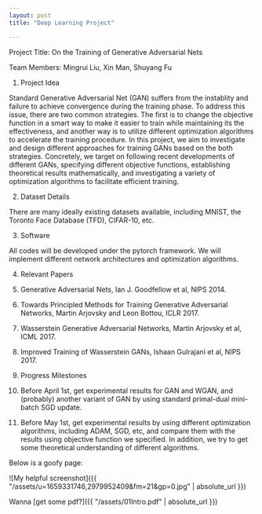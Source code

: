 ```yaml
---
layout: post
title: "Deep Learning Project"

---
```


Project Title: On the Training of Generative Adversarial Nets

Team Members: Mingrui Liu, Xin Man, Shuyang Fu

1. Project Idea

Standard Generative Adversarial Net (GAN) suffers from the instablity and failure to achieve convergence during the training phase. To address this issue, there are two common strategies. The first is to change the objective function in a smart way to make it easier to train while maintaining its the effectiveness, and another way is to utilize different optimization algorithms to accelerate the training procedure. In this project, we aim to investigate and design different approaches for training GANs based on the both strategies. Concretely, we target on following recent developments of different GANs, specifying different objective functions, establishing theoretical results mathematically, and investigating a variety of optimization algorithms to facilitate efficient training. 

2. Dataset Details

There are many ideally existing datasets available, including MNIST, the Toronto Face Database (TFD), CIFAR-10, etc. 

3. Software

All codes will be developed under the pytorch framework. We will implement different network architectures and optimization algorithms. 

4. Relevant Papers

1. Generative Adversarial Nets, Ian J. Goodfellow et al, NIPS 2014.
2. Towards Principled Methods for Training Generative Adversarial Networks, Martin Arjovsky and Leon Bottou, ICLR 2017.
3. Wasserstein Generative Adversarial Networks, Martin Arjovsky et al, ICML 2017.
4. Improved Training of Wasserstein GANs, Ishaan Gulrajani et al, NIPS 2017.


5. Progress Milestones

1. Before April 1st, get experimental results for GAN and WGAN, and (probably) another variant of GAN by using standard primal-dual mini-batch SGD update.
2. Before May 1st, get experimental results by using different optimization algorithms, including ADAM, SGD, etc, and compare them with the results using objective function we specified. In addition, we try to get some theoretical understanding of different algorithms.

Below is a goofy page:

![My helpful screenshot]({{ "/assets/u=1659331746,2979952409&fm=21&gp=0.jpg" | absolute_url }})

Wanna [get some pdf?]({{ "/assets/01Intro.pdf" | absolute_url }}) 
